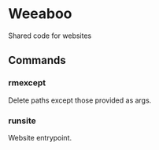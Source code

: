 # Weeaboo
Shared code for websites

## Commands

### rmexcept
Delete paths except those provided as args.

### runsite
Website entrypoint.
